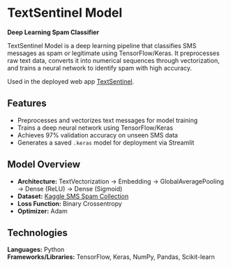 # TextSentinel Model
**Deep Learning Spam Classifier**

TextSentinel Model is a deep learning pipeline that classifies SMS messages as spam or legitimate using TensorFlow/Keras.
It preprocesses raw text data, converts it into numerical sequences through vectorization, and trains a neural network to identify spam with high accuracy.

Used in the deployed web app [TextSentinel](https://github.com/sanjitmukesh/textsentinel-app).

## Features
- Preprocesses and vectorizes text messages for model training
- Trains a deep neural network using TensorFlow/Keras
- Achieves 97% validation accuracy on unseen SMS data
- Generates a saved `.keras` model for deployment via Streamlit

## Model Overview
- **Architecture:** TextVectorization → Embedding → GlobalAveragePooling → Dense (ReLU) → Dense (Sigmoid)
- **Dataset:** [Kaggle SMS Spam Collection](https://www.kaggle.com/datasets/uciml/sms-spam-collection-dataset)
- **Loss Function:** Binary Crossentropy
- **Optimizer:** Adam


## Technologies
**Languages:** Python  
**Frameworks/Libraries:** TensorFlow, Keras, NumPy, Pandas, Scikit-learn
